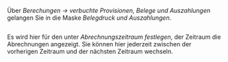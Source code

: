 <!DOCTYPE html>
<html>
<head>
<meta charset="utf-8">
<meta name="viewport" content="width=device-width, initial-scale=1.0">
<title>300_verbuchte_Provisionen_Belege_und_Auszahlungen.md</title>
<link rel="stylesheet" href="https://stackedit.io/res-min/themes/base.css" />
<script type="text/javascript" src="https://cdn.mathjax.org/mathjax/latest/MathJax.js?config=TeX-AMS_HTML"></script>
</head>
<body><div class="container"><p>Über <em>Berechungen → verbuchte Provisionen, Belege und Auszahlungen</em> gelangen Sie in die Maske <em>Belegdruck und Auszahlungen</em>.</p>

<p><img src="http://xpecto.github.io/docs/img/img_1441106642829.png" alt="" title=""></p>

<p>Es wird hier für den unter <em>Abrechnungszeitraum festlegen</em>, der Zeitraum die Abrechnungen angezeigt. Sie können hier jederzeit zwischen der  <br>
vorherigen Zeitraum und der nächsten Zeitraum wechseln.</p>

<p><img src="http://xpecto.github.io/docs/img/img_1441106666858.png" alt="" title=""></p></div></body>
</html>